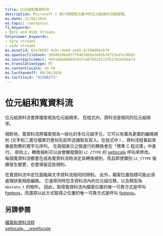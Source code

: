 ```yaml
---
title: 位元組和寬資料流
description: Microsoft C 執行時間程式庫中的位元組資料流程總覽。
ms.date: 11/04/2016
ms.topic: conceptual
f1_keywords:
- Byte and Wide Streams
helpviewer_keywords:
- byte streams
- wide streams
ms.assetid: 61ef0587-4cbc-4eb8-aae5-4c298dbbc6f9
ms.openlocfilehash: 38949206e65ff84836b9a3e83b78723adfe30582
ms.sourcegitcommit: 9451db8480992017c46f9d2df23fb17b503bbe74
ms.translationtype: MT
ms.contentlocale: zh-TW
ms.lasthandoff: 09/30/2020
ms.locfileid: "91590273"
---
```

# <a name="byte-and-wide-streams"></a>位元組和寬資料流

位元組資料流會將檔案視為位元組順序。 在程式內，資料流是相同的位元組順序。

相對地，寬資料流將檔案視為一般化的多位元組字元，它可以有廣為更廣的編碼規則  (文字和二進位檔案仍會如先前所述讀取及寫入。在程式中 ) ，資料流程看起來像是對應的寬字元序列。 在兩個表示之間進行的轉換會在「標準 C 程式庫」中進行。 原則上，轉換規則可以由會觸發類別 `LC_CTYPE` 的 [setlocale](../c-runtime-library/reference/setlocale-wsetlocale.md) 呼叫來修改。 每個寬資料流都會在成為寬資料流時決定其轉換規則，而且即使類別 `LC_CTYPE` 後續發生變更，也會保留這些規則。

在寬資料流中定位面臨與文字資料流相同的限制。 此外，檔案位置指標可能必須處理狀態相依編碼。 它通常同時包含資料流內的位元組位移。以及類型為 `mbstate_t` 的物件。 因此，取得寬資料流內檔案位置的唯一可靠方式是呼叫 [fgetpos](../c-runtime-library/reference/fgetpos.md)，而還原以此方式取得之位置的唯一可靠方式是呼叫 [fsetpos](../c-runtime-library/reference/fsetpos.md)。

## <a name="see-also"></a>另請參閱

[檔案和資料流程](../c-runtime-library/files-and-streams.md)<br/>
[setlocale、_wsetlocale](../c-runtime-library/reference/setlocale-wsetlocale.md)
